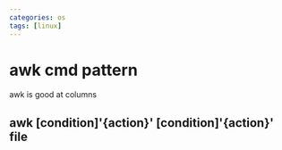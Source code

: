 ```yaml
---
categories: os
tags: [linux]  
---
```

# awk cmd pattern
awk is good at columns
## awk [condition]'{action}' [condition]'{action}' file
